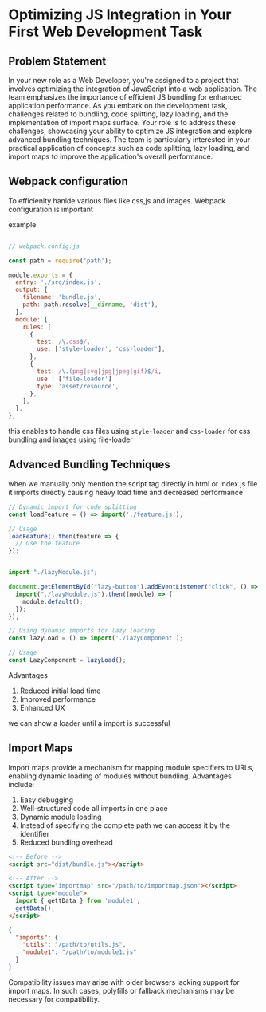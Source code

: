 # Optimizing JS Integration in Your First Web Development Task

## Problem Statement

In your new role as a Web Developer, you're assigned to a project that involves optimizing the integration of JavaScript into a web application. The team emphasizes the importance of efficient JS bundling for enhanced application performance. As you embark on the development task, challenges related to bundling, code splitting, lazy loading, and the implementation of import maps surface. Your role is to address these challenges, showcasing your ability to optimize JS integration and explore advanced bundling techniques. The team is particularly interested in your practical application of concepts such as code splitting, lazy loading, and import maps to improve the application's overall performance.

## Webpack configuration

To efficienlty hanlde various files like css,js and images. Webpack configuration is important

example

```javascript

// webpack.config.js

const path = require('path');

module.exports = {
  entry: './src/index.js',
  output: {
    filename: 'bundle.js',
    path: path.resolve(__dirname, 'dist'),
  },
  module: {
    rules: [
      {
        test: /\.css$/,
        use: ['style-loader', 'css-loader'],
      },
      {
        test: /\.(png|svg|jpg|jpeg|gif)$/i,
        use : ['file-loader']
        type: 'asset/resource',
      },
    ],
  },
};


```

this enables to handle css files using `style-loader` and `css-loader` for css bundling and images using file-loader



## Advanced Bundling Techniques


when we manually only mention the script tag directly in html or index.js file it imports directly causing heavy load time and decreased performance

```javascript
// Dynamic import for code splitting
const loadFeature = () => import('./feature.js');

// Usage
loadFeature().then(feature => {
  // Use the feature
});

```

```javascript

import "./lazyModule.js";

document.getElementById("lazy-button").addEventListener("click", () => {
  import("./lazyModule.js").then((module) => {
    module.default();
  });
});
```

```javascript
// Using dynamic imports for lazy loading
const lazyLoad = () => import('./lazyComponent');

// Usage
const LazyComponent = lazyLoad();


```

Advantages
1. Reduced initial load time
2. Improved performance
3. Enhanced UX

we can show a loader until a import is successful

## Import Maps

Import maps provide a mechanism for mapping module specifiers to URLs, enabling dynamic loading of modules without bundling. Advantages include:

1. Easy debugging
2. Well-structured code all imports in one place
3. Dynamic module loading
4. Instead of specifying the complete path we can access it by the identifier
5. Reduced bundling overhead

```html
<!-- Before -->
<script src="dist/bundle.js"></script>

<!-- After -->
<script type="importmap" src="/path/to/importmap.json"></script>
<script type="module">
  import { gettData } from 'module1';
  gettData();
</script>
   ```

```json
{
  "imports": {
    "utils": "/path/to/utils.js",
    "module1": "/path/to/module1.js"
  }
}
```



Compatibility issues may arise with older browsers lacking support for import maps. In such cases, polyfills or fallback mechanisms may be necessary for compatibility.
















